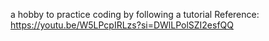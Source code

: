 a hobby to practice coding by following a tutorial
Reference: https://youtu.be/W5LPcpIRLzs?si=DWlLPolSZI2esfQQ 
